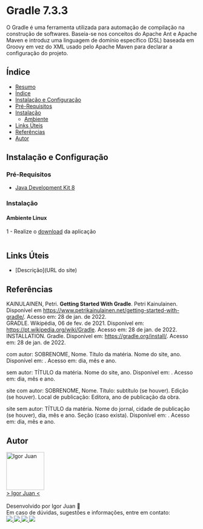 # Gradle 7.3.3

O Gradle é uma ferramenta utilizada para automação de compilação na construção de softwares. Baseia-se nos conceitos do Apache Ant e Apache Maven e introduz uma linguagem de domínio específico (DSL) baseada em Groovy em vez do XML usado pelo Apache Maven para declarar a configuração do projeto.

## Índice

<!--ts-->
   * [Resumo](#Título) 
   * [Índice](#Índice) 
   * [Instalação e Configuração](#Instalação-e-Configuração)
   * [Pré-Requisitos](#Pré-Requisitos)  
   * [Instalação](#Instalação)  
       * [Ambiente](#Ambiente)
   * [Links Úteis](#Links-Úteis)  
   * [Referências](#Referências)  	
   * [Autor](#Autor)
<!--te-->

## Instalação e Configuração

### Pré-Requisitos

* [Java Development Kit 8](https://www.oracle.com/br/java/technologies/javase/javase8-archive-downloads.html)

### Instalação

#### Ambiente Linux

1 - Realize o [download](https://gradle.org/next-steps/?version=7.3.3&format=bin) da aplicação <br />

```

```

 

## Links Úteis

* [Descrição](URL do site)


## Referências

KAINULAINEN, Petri. **Getting Started With Gradle**. Petri Kainulainen. Disponível em <https://www.petrikainulainen.net/getting-started-with-gradle/>. Acesso em: 28 de jan. de 2022. <br />
GRADLE. Wikipédia, 06 de fev. de 2021. Disponível em: <https://pt.wikipedia.org/wiki/Gradle>. Acesso em: 28 de jan. de 2022. <br />
INSTALLATION. Gradle. Disponível em: <https://gradle.org/install/>. Acesso em: 28 de jan. de 2022.

com autor: SOBRENOME, Nome. Título da matéria. Nome do site, ano. Disponível em: <URL>. Acesso em: dia, mês e ano.

sem autor: TÍTULO da matéria. Nome do site, ano. Disponível em: <URL>. Acesso em: dia, mês e ano.

site com autor: SOBRENOME, Nome. Título: subtítulo (se houver). Edição (se houver). Local de publicação: Editora, ano de publicação da obra.

site sem autor: TÍTULO da matéria. Nome do jornal, cidade de publicação (se houver), dia, mês e ano. Seção (caso exista). Disponível em: . Acesso em: dia, mês e ano.

## Autor
<a href="https://br.linkedin.com/in/igor-juan-cordeiro-da-costa-2b4a77101">
<img src="https://avatars.githubusercontent.com/u/50890812?s=400&u=566e615dd1691c75eabd1dcb4ba749be82d1e86c&v=4" width="100px;" alt="Igor Juan" />
</a>
<br />
<a href="https://br.linkedin.com/in/igor-juan-cordeiro-da-costa-2b4a77101" target="_blank"> > Igor Juan < </a><br /><br />
Desenvolvido por Igor Juan 🤙<br />
Em caso de dúvidas, sugestões e informações, entre em contato: <br /> 
<a href="https://br.linkedin.com/in/igor-juan-cordeiro-da-costa-2b4a77101" target="_blank"> <img src="https://img.shields.io/badge/LinkedIn-0077B5?style=for-the-badge&logo=linkedin&logoColor=white" target="_blank"> </a>
<a href="https://www.facebook.com/igorjuan.cordeirodacosta" target="_blank"> <img src="https://img.shields.io/badge/Facebook-1877F2?style=for-the-badge&logo=facebook&logoColor=white" target="_blank"> </a>
<a href="https://twitter.com/zig_cwb" target="_blank"> <img src="https://img.shields.io/badge/Twitter-1DA1F2?style=for-the-badge&logo=twitter&logoColor=white" target="_blank"> </a>
<a href="https://github.com/igorjuancc" target="_blank"> <img src="https://img.shields.io/badge/GitHub-100000?style=for-the-badge&logo=github&logoColor=white" target="_blank"> </a>

